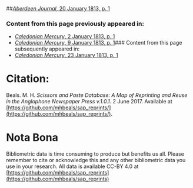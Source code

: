 ##[*Aberdeen Journal*, 20 January 1813, p. 1](https://mhbeals.github.io/sap_html/Aberdeen-Journal/Aberdeen-Journal-20-January-1813-p-1)

### Content from this page previously appeared in:
+ [*Caledonian Mercury*, 2 January 1813, p. 1](https://mhbeals.github.io/sap_html/Caledonian-Mercury/Caledonian-Mercury-2-January-1813-p-1)
+ [*Caledonian Mercury*, 9 January 1813, p. 1](https://mhbeals.github.io/sap_html/Caledonian-Mercury/Caledonian-Mercury-9-January-1813-p-1)### Content from this page subsequently appeared in:
+ [*Caledonian Mercury*, 23 January 1813, p. 1](https://mhbeals.github.io/sap_html/Caledonian-Mercury/Caledonian-Mercury-23-January-1813-p-1)
                    
# Citation: 

Beals. M. H. *Scissors and Paste Database: A Map of Reprinting and Reuse in the Anglophone Newspaper Press v.1.0.1.* 2 June 2017. Available at [https://github.com/mhbeals/sap_reprints/](https://github.com/mhbeals/sap_reprints/). 
                    
# Nota Bona

Bibliometric data is time consuming to produce but benefits us all. Please remember to cite or acknowledge this and any other bibliometric data you use in your research. All data is available CC-BY 4.0 at [https://github.com/mhbeals/sap_reprints](https://github.com/mhbeals/sap_reprints)